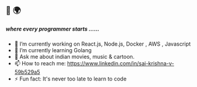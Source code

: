 ## 👋 🌍 
##### where every programmer starts ......

- 🔭 I’m currently working on React.js, Node.js, Docker , AWS , Javascript
- 🌱 I’m currently learning Golang
- 💬 Ask me about indian movies, music & cartoon.
- 📫 How to reach me: https://www.linkedin.com/in/sai-krishna-v-59b529a5
- ⚡ Fun fact: It's never too late to learn to code
